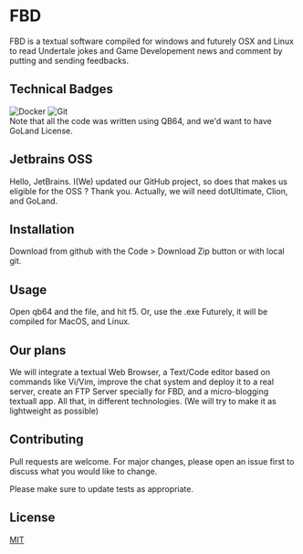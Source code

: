 # FBD

FBD is a textual software compiled for windows and futurely OSX and Linux to read Undertale jokes and Game Developement news and comment by putting and sending feedbacks. 

## Technical Badges
![Docker](https://img.shields.io/badge/docker-%230db7ed.svg?style=for-the-badge&logo=docker&logoColor=white)
![Git](https://img.shields.io/badge/git-%23F05033.svg?style=for-the-badge&logo=git&logoColor=white) <br>
Note that all the code was written using QB64, and we'd want to have GoLand License.

## Jetbrains OSS
Hello, JetBrains. I(We) updated our GitHub project, so does that makes us eligible for the OSS ? Thank you. Actually, we will need dotUltimate, Clion, and GoLand.

## Installation
Download from github with the Code > Download Zip button or with local git.

## Usage

Open qb64 and the file, and hit f5. Or, use the .exe Futurely, it will be compiled for MacOS, and Linux.

## Our plans
We will integrate a textual Web Browser, a Text/Code editor based on commands like Vi/Vim, improve the chat system and deploy it to a real server, create an FTP Server specially for FBD, and a micro-blogging textuall app. All that, in different technologies. (We will try to make it as lightweight as possible)

## Contributing

Pull requests are welcome. For major changes, please open an issue first
to discuss what you would like to change.

Please make sure to update tests as appropriate.

## License

[MIT](https://choosealicense.com/licenses/mit/)
